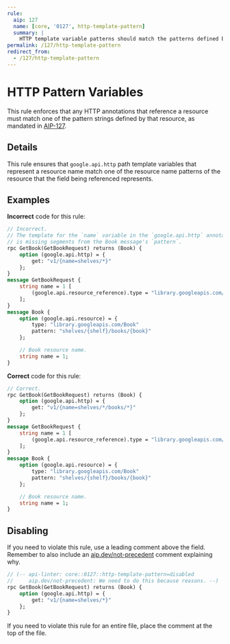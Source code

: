 ```yaml
---
rule:
  aip: 127
  name: [core, '0127', http-template-pattern]
  summary: |
    HTTP template variable patterns should match the patterns defined by their resources.
permalink: /127/http-template-pattern
redirect_from:
  - /127/http-template-pattern
---
```


# HTTP Pattern Variables

This rule enforces that any HTTP annotations that reference a resource must
match one of the pattern strings defined by that resource, as mandated in
[AIP-127][].

## Details

This rule ensures that `google.api.http` path template variables that represent
a resource name match one of the resource name patterns of the resource that the
field being referenced represents.

## Examples

**Incorrect** code for this rule:

```proto
// Incorrect.
// The template for the `name` variable in the `google.api.http` annotation
// is missing segments from the Book message's `pattern`.
rpc GetBook(GetBookRequest) returns (Book) {
    option (google.api.http) = {
        get: "v1/{name=shelves/*}"
    };
}
message GetBookRequest {
    string name = 1 [
        (google.api.resource_reference).type = "library.googleapis.com/Book"
    ];
}
message Book {
    option (google.api.resource) = {
        type: "library.googleapis.com/Book"
        pattern: "shelves/{shelf}/books/{book}"
    };

    // Book resource name.
    string name = 1;
}
```

**Correct** code for this rule:

```proto
// Correct.
rpc GetBook(GetBookRequest) returns (Book) {
    option (google.api.http) = {
        get: "v1/{name=shelves/*/books/*}"
    };
}
message GetBookRequest {
    string name = 1 [
        (google.api.resource_reference).type = "library.googleapis.com/Book"
    ];
}
message Book {
    option (google.api.resource) = {
        type: "library.googleapis.com/Book"
        pattern: "shelves/{shelf}/books/{book}"
    };

    // Book resource name.
    string name = 1;
}
```

## Disabling

If you need to violate this rule, use a leading comment above the field.
Remember to also include an [aip.dev/not-precedent][] comment explaining why.

```proto
// (-- api-linter: core::0127::http-template-pattern=disabled
//     aip.dev/not-precedent: We need to do this because reasons. --)
rpc GetBook(GetBookRequest) returns (Book) {
    option (google.api.http) = {
        get: "v1/{name=shelves/*}"
    };
}
```

If you need to violate this rule for an entire file, place the comment at the
top of the file.

[aip-127]: https://aip.dev/127
[aip.dev/not-precedent]: https://aip.dev/not-precedent